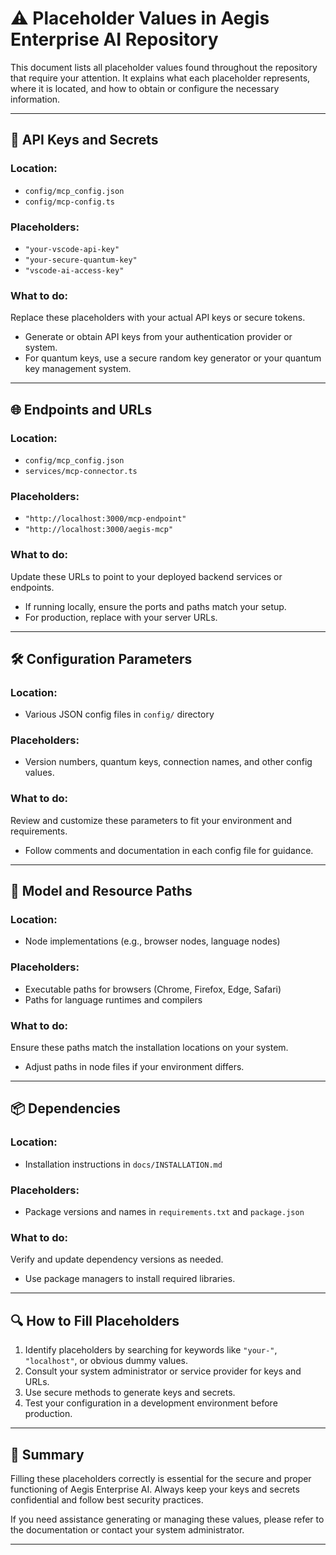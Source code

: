 # ⚠️ Placeholder Values in Aegis Enterprise AI Repository

This document lists all placeholder values found throughout the repository that require your attention. It explains what each placeholder represents, where it is located, and how to obtain or configure the necessary information.

---

## 🔑 API Keys and Secrets

### Location:
- `config/mcp_config.json`
- `config/mcp-config.ts`

### Placeholders:
- `"your-vscode-api-key"`
- `"your-secure-quantum-key"`
- `"vscode-ai-access-key"`

### What to do:
Replace these placeholders with your actual API keys or secure tokens.  
- Generate or obtain API keys from your authentication provider or system.  
- For quantum keys, use a secure random key generator or your quantum key management system.

---

## 🌐 Endpoints and URLs

### Location:
- `config/mcp_config.json`
- `services/mcp-connector.ts`

### Placeholders:
- `"http://localhost:3000/mcp-endpoint"`
- `"http://localhost:3000/aegis-mcp"`

### What to do:
Update these URLs to point to your deployed backend services or endpoints.  
- If running locally, ensure the ports and paths match your setup.  
- For production, replace with your server URLs.

---

## 🛠️ Configuration Parameters

### Location:
- Various JSON config files in `config/` directory

### Placeholders:
- Version numbers, quantum keys, connection names, and other config values.

### What to do:
Review and customize these parameters to fit your environment and requirements.  
- Follow comments and documentation in each config file for guidance.

---

## 🧩 Model and Resource Paths

### Location:
- Node implementations (e.g., browser nodes, language nodes)

### Placeholders:
- Executable paths for browsers (Chrome, Firefox, Edge, Safari)  
- Paths for language runtimes and compilers

### What to do:
Ensure these paths match the installation locations on your system.  
- Adjust paths in node files if your environment differs.

---

## 📦 Dependencies

### Location:
- Installation instructions in `docs/INSTALLATION.md`

### Placeholders:
- Package versions and names in `requirements.txt` and `package.json`

### What to do:
Verify and update dependency versions as needed.  
- Use package managers to install required libraries.

---

## 🔍 How to Fill Placeholders

1. Identify placeholders by searching for keywords like `"your-"`, `"localhost"`, or obvious dummy values.  
2. Consult your system administrator or service provider for keys and URLs.  
3. Use secure methods to generate keys and secrets.  
4. Test your configuration in a development environment before production.

---

## 💬 Summary

Filling these placeholders correctly is essential for the secure and proper functioning of Aegis Enterprise AI. Always keep your keys and secrets confidential and follow best security practices.

If you need assistance generating or managing these values, please refer to the documentation or contact your system administrator.

---
